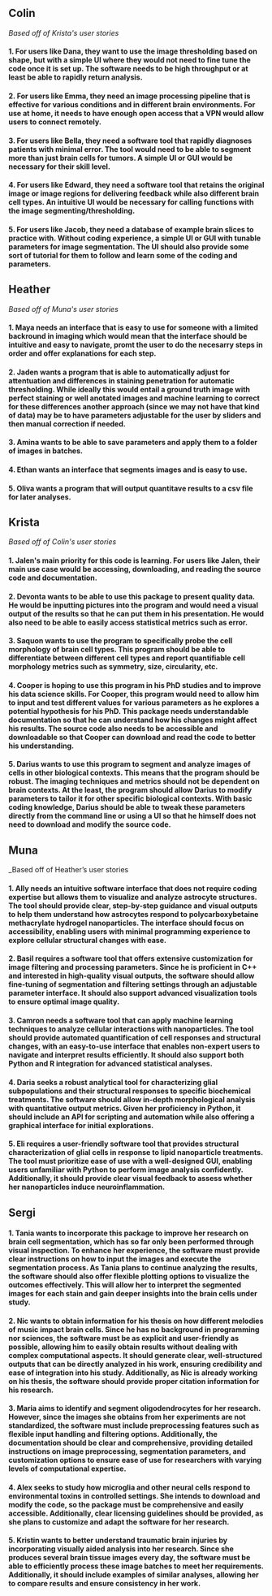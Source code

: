 ## Colin
_Based off of Krista's user stories_
#### 1. For users like Dana, they want to use the image thresholding based on shape, but with a simple UI where they would not need to fine tune the code once it is set up. The software needs to be high throughput or at least be able to rapidly return analysis.

#### 2. For users like Emma, they need an image processing pipeline that is effective for various conditions and in different brain environments. For use at home, it needs to have enough open access that a VPN would allow users to connect remotely.

#### 3. For users like Bella, they need a software tool that rapidly diagnoses patients with minimal error. The tool would need to be able to segment more than just brain cells for tumors. A simple UI or GUI would be necessary for their skill level.

#### 4. For users like Edward, they need a software tool that retains the original image or image regions for delivering feedback while also different brain cell types. An intuitive UI would be necessary for calling functions with the image segmenting/thresholding.

#### 5. For users like Jacob, they need a database of example brain slices to practice with. Without coding experience, a simple UI or GUI with tunable parameters for image segmentation. The UI should also provide some sort of tutorial for them to follow and learn some of the coding and parameters.

## Heather
_Based off of Muna's user stories_
#### 1. Maya needs an interface that is easy to use for someone with a limited backround in imaging which would mean that the interface should be intuitive and easy to navigate, promt the user to do the necesarry steps in order and offer explanations for each step.

#### 2. Jaden wants a program that is able to automatically adjust for attentuation and differences in staining penetration for automatic thresholding. While ideally this would entail a ground truth image with perfect staining or well anotated images and machine learning to correct for these differences another approach (since we may not have that kind of data) may be to have parameters adjustable for the user by sliders and then manual correction if needed.

#### 3. Amina wants to be able to save parameters and apply them to a folder of images in batches.

#### 4. Ethan wants an interface that segments images and is easy to use.

#### 5. Oliva wants a program that will output quantitave results to a csv file for later analyses.
## Krista
_Based off of Colin's user stories_
#### 1. Jalen's main priority for this code is learning. For users like Jalen, their main use case would be accessing, downloading, and reading the source code and documentation.

#### 2. Devonta wants to be able to use this package to present quality data. He would be inputting pictures into the program and would need a visual output of the results so that he can put them in his presentation. He would also need to be able to easily access statistical metrics such as error.

#### 3. Saquon wants to use the program to specifically probe the cell morphology of brain cell types. This program should be able to differentiate between different cell types and report quantifiable cell morphology metrics such as symmetry, size, circularity, etc.

#### 4. Cooper is hoping to use this program in his PhD studies and to improve his data science skills. For Cooper, this program would need to allow him to input and test different values for various parameters as he explores a potential hypothesis for his PhD. This package needs understandable documentation so that he can understand how his changes might affect his results. The source code also needs to be accessible and downloadable so that Cooper can download and read the code to better his understanding.

#### 5. Darius wants to use this program to segment and analyze images of cells in other biological contexts. This means that the program should be robust. The imaging techniques and metrics should not be dependent on brain contexts. At the least, the program should allow Darius to modify parameters to tailor it for other specific biological contexts. With basic coding knowledge, Darius should be able to tweak these parameters directly from the command line or using a UI so that he himself does not need to download and modify the source code.

## Muna
_Based off of Heather’s user stories
#### 1. Ally needs an intuitive software interface that does not require coding expertise but allows them to visualize and analyze astrocyte structures. The tool should provide clear, step-by-step guidance and visual outputs to help them understand how astrocytes respond to polycarboxybetaine methacrylate hydrogel nanoparticles. The interface should focus on accessibility, enabling users with minimal programming experience to explore cellular structural changes with ease.

#### 2. Basil requires a software tool that offers extensive customization for image filtering and processing parameters. Since he is proficient in C++ and interested in high-quality visual outputs, the software should allow fine-tuning of segmentation and filtering settings through an adjustable parameter interface. It should also support advanced visualization tools to ensure optimal image quality.

#### 3. Camron needs a software tool that can apply machine learning techniques to analyze cellular interactions with nanoparticles. The tool should provide automated quantification of cell responses and structural changes, with an easy-to-use interface that enables non-expert users to navigate and interpret results efficiently. It should also support both Python and R integration for advanced statistical analyses.

#### 4. Daria seeks a robust analytical tool for characterizing glial subpopulations and their structural responses to specific biochemical treatments. The software should allow in-depth morphological analysis with quantitative output metrics. Given her proficiency in Python, it should include an API for scripting and automation while also offering a graphical interface for initial explorations.

#### 5. Eli requires a user-friendly software tool that provides structural characterization of glial cells in response to lipid nanoparticle treatments. The tool must prioritize ease of use with a well-designed GUI, enabling users unfamiliar with Python to perform image analysis confidently. Additionally, it should provide clear visual feedback to assess whether her nanoparticles induce neuroinflammation.

## Sergi

#### 1. Tania wants to incorporate this package to improve her research on brain cell segmentation, which has so far only been performed through visual inspection. To enhance her experience, the software must provide clear instructions on how to input the images and execute the segmentation process. As Tania plans to continue analyzing the results, the software should also offer flexible plotting options to visualize the outcomes effectively. This will allow her to interpret the segmented images for each stain and gain deeper insights into the brain cells under study.

#### 2. Nic wants to obtain information for his thesis on how different melodies of music impact brain cells. Since he has no background in programming nor sciences, the software must be as explicit and user-friendly as possible, allowing him to easily obtain results without dealing with complex computational aspects. It should generate clear, well-structured outputs that can be directly analyzed in his work, ensuring credibility and ease of integration into his study. Additionally, as Nic is already working on his thesis, the software should provide proper citation information for his research.

#### 3. Maria aims to identify and segment oligodendrocytes for her research. However, since the images she obtains from her experiments are not standardized, the software must include preprocessing features such as flexible input handling and filtering options. Additionally, the documentation should be clear and comprehensive, providing detailed instructions on image preprocessing, segmentation parameters, and customization options to ensure ease of use for researchers with varying levels of computational expertise.

#### 4. Alex seeks to study how microglia and other neural cells respond to environmental toxins in controlled settings. She intends to download and modify the code, so the package must be comprehensive and easily accessible. Additionally, clear licensing guidelines should be provided, as she plans to customize and adapt the software for her research.

#### 5. Kristin wants to better understand traumatic brain injuries by incorporating visually aided analysis into her research. Since she produces several brain tissue images every day, the software must be able to efficiently process these image batches to meet her requirements. Additionally, it should include examples of similar analyses, allowing her to compare results and ensure consistency in her work.
